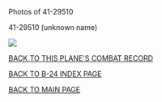 
Photos of 41-29510






 




41-29510 (unknown name)  

![](41-29510.jpg)  
  

[BACK TO THIS PLANE'S COMBAT RECORD](b24s/41-29510.md)  

[BACK TO B-24 INDEX PAGE](000b24s.md)  

[BACK TO MAIN PAGE](index.html)


